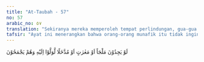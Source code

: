 ```yaml
---
title: "At-Taubah - 57"
no: 57
arabic_no: ٥٧
translation: "Sekiranya mereka memperoleh tempat perlindungan, gua-gua atau lubang-lubang (dalam tanah), niscaya mereka pergi (lari) ke sana dengan secepat-cepatnya."
tafsir: "Ayat ini menerangkan bahwa orang-orang munafik itu tidak ingin bergaul dengan orang mukmin karena takut dan khawatir kemunafikan mereka akan diketahui, lebih-lebih lagi bilamana mereka diajak turut berperang bersama orang-orang mukmin. Oleh sebab itu, sekiranya mereka memperoleh tempat perlindungan berupa benteng gua-gua di bukit atau parit untuk melindungi diri mereka dari pembalasan orang-orang mukmin, tentulah mereka lari bersembunyi ke tempat-tempat itu karena mereka sadar bahwa kemunafikan mereka pada suatu saat akan diketahui juga."
---
```

لَوْ يَجِدُوْنَ مَلْجَاً اَوْ مَغٰرٰتٍ اَوْ مُدَّخَلًا لَّوَلَّوْا اِلَيْهِ وَهُمْ يَجْمَحُوْنَ 